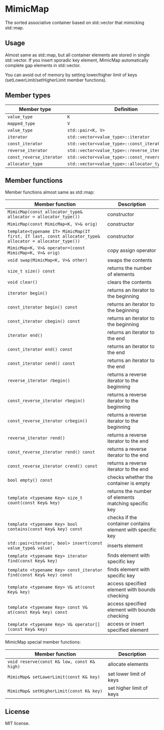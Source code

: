 MimicMap
========

The sorted associative container based on std::vector that mimicking std::map.

Usage
-----

Almost same as std::map,
but all container elements are stored in single std::vector.
If you insert sporadic key element,
MimicMap automatically complete gap elements in std::vector.

You can avoid out of memory by setting lower/higher limit of keys
(setLowerLimit/setHigherLimit member functions).

Member types
------------

|Member type              |Definition                                        |
------------------------- | ------------------------------------------------
|`value_type`             |`K`                                               |
|`mapped_type`            |`V`                                               |
|`value_type`             |`std::pair<K, V>`                                 |
|`iterator`               |`std::vector<value_type>::iterator`               |
|`const_iterator`         |`std::vector<value_type>::const_iterator`         |
|`reverse_iterator`       |`std::vector<value_type>::reverse_iterator`       |
|`const_reverse_iterator` |`std::vector<value_type>::const_reverse_iterator` |
|`allocator_type`         |`std::vector<value_type>::allocator_type`         |

Member functions
----------------

Member functions almost same as std::map:

|Member function                                                |Description |
| ------------------------------------------------------------- | ---------- |
|`MimicMap(const allocator_type& allocator = allocator_type())` |constructor |
|`MimicMap(const MimicMap<K, V>& orig)`                         |constructor |
|`template<typename IT> MimicMap(IT first, IT last, const allocator_type& allocator = allocator_type())` |constructor |
|`MimicMap<K, V>& operator=(const MimicMap<K, V>& orig)` |copy assign operator |
|`void swap(MimicMap<K, V>& other)` |swaps the contents |
|`size_t size() const`              |returns the number of elements |
|`void clear()`                     |clears the contents |
|`iterator begin()`                 |returns an iterator to the beginning |
|`const_iterator begin() const`     |returns an iterator to the beginning |
|`const_iterator cbegin() const`    |returns an iterator to the beginning |
|`iterator end()`                   |returns an iterator to the end |
|`const_iterator end() const`       |returns an iterator to the end |
|`const_iterator cend() const`      |returns an iterator to the end |
|`reverse_iterator rbegin()`        |returns a reverse iterator to the beginning |
|`const_reverse_iterator rbegin()`  |returns a reverse iterator to the beginning |
|`const_reverse_iterator crbegin()` |returns a reverse iterator to the beginning |
|`reverse_iterator rend()`              |returns a reverse iterator to the end |
|`const_reverse_iterator rend() const`  |returns a reverse iterator to the end |
|`const_reverse_iterator crend() const` |returns a reverse iterator to the end |
|`bool empty() const`                   |checks whether the container is empty |
|`template <typename Key> size_t count(const Key& key)` | returns the number of elements matching specific key |
|`template <typename Key> bool contains(const Key& key) const`       |checks if the container contains element with specific key |
|`std::pair<iterator, bool> insert(const value_type& value)`         |inserts element |
|`template <typename Key> iterator find(const Key& key)`             |finds element with specific key |
|`template <typename Key> const_iterator find(const Key& key) const` |finds element with specific key |
|`template <typename Key> V& at(const Key& key)`                     |access specified element with bounds checking |
|`template <typename Key> const V& at(const Key& key) const`         |access specified element with bounds checking |
|`template <typename Key> V& operator[](const Key& key)`             |access or insert specified element |

MimicMap special member functions:

|Member function                             |Description              |
| ------------------------------------------ | ----------------------- |
|`void reserve(const K& low, const K& high)` |allocate elements        |
|`MimicMap& setLowerLimit(const K& key)`     |set lower limit of keys  |
|`MimicMap& setHigherLimit(const K& key)`    |set higher limit of keys |

License
-------

MIT license.
